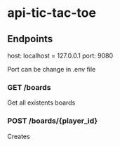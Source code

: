 # api-tic-tac-toe

## Endpoints

host: localhost = 127.0.0.1
port: 9080

Port can be change in .env file

### GET /boards
Get all existents boards

### POST /boards/{player_id}
Creates
